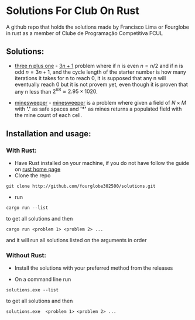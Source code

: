# Solutions For Club On Rust

A github repo that holds the solutions made by Francisco Lima or Fourglobe in rust as a member of Clube de Programação Competitiva FCUL

## Solutions:

- [three n plus one](https://github.com/fourglobe302500/solutions/blob/master/src/problems/three_n_plus_one.rs) - [$3n + 1$](https://onlinejudge.org/index.php?option=com_onlinejudge&Itemid=8&category=3&page=show_problem&problem=36) problem where if n is even $n = n/2$ and if n is odd $n = 3n+1$, and the cycle length of the starter number is how many iterations it takes for n to reach 0, it is supposed that any n will eventually reach 0 but it is not provem yet, even though it is proven that any n less than $2^{68} ≈ 2.95×1020$.

- [minesweeper](https://github.com/fourglobe302500/solutions/blob/master/src/problems/minesweeper.rs) - [minesweeper](https://onlinejudge.org/index.php?option=com_onlinejudge&Itemid=8&category=29&page=show_problem&problem=1130) is a problem where given a field of $N×M$ with __'$.$'__ as safe spaces and __'$*$'__ as mines returns a populated field with the mine count of each cell. 

## Installation and usage:

### With Rust:

- Have Rust installed on your machine, if you do not have follow the guide on [rust home page](https://www.rust-lang.org/tools/install)
- Clone the repo

```
git clone http://github.com/fourglobe302500/solutions.git
```

- run

```
cargo run --list
```

to get all solutions and then

```
cargo run <problem 1> <problem 2> ...
```

and it will run all solutions listed on the arguments in order

### Without Rust:

- Install the solutions with your preferred method from the releases

- On a command line run

```
solutions.exe --list
```

to get all solutions and then

```
solutions.exe  <problem 1> <problem 2> ...
```
